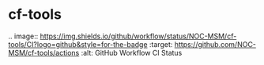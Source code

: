 # cf-tools

.. image:: https://img.shields.io/github/workflow/status/NOC-MSM/cf-tools/CI?logo=github&style=for-the-badge
    :target: https://github.com/NOC-MSM/cf-tools/actions
    :alt: GitHub Workflow CI Status
